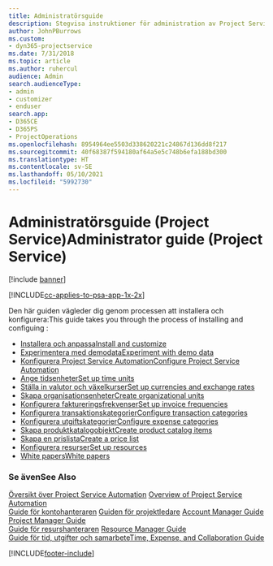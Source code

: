 ```yaml
---
title: Administratörsguide
description: Stegvisa instruktioner för administration av Project Service
author: JohnPBurrows
ms.custom:
- dyn365-projectservice
ms.date: 7/31/2018
ms.topic: article
ms.author: ruhercul
audience: Admin
search.audienceType:
- admin
- customizer
- enduser
search.app:
- D365CE
- D365PS
- ProjectOperations
ms.openlocfilehash: 8954964ee5503d338620221c24867d136dd8f217
ms.sourcegitcommit: 40f68387f594180af64a5e5c748b6efa188bd300
ms.translationtype: HT
ms.contentlocale: sv-SE
ms.lasthandoff: 05/10/2021
ms.locfileid: "5992730"
---
```

# <a name="administrator-guide-project-service"></a><span data-ttu-id="ab990-103">Administratörsguide (Project Service)</span><span class="sxs-lookup"><span data-stu-id="ab990-103">Administrator guide (Project Service)</span></span>

[!include [banner](../includes/psa-now-project-operations.md)]

[!INCLUDE[cc-applies-to-psa-app-1x-2x](../includes/cc-applies-to-psa-app-1x-2x.md)]

<span data-ttu-id="ab990-104">Den här guiden vägleder dig genom processen att installera och konfigurera:</span><span class="sxs-lookup"><span data-stu-id="ab990-104">This guide takes you through the process of installing and configuing :</span></span>  
  
- [<span data-ttu-id="ab990-105">Installera och anpassa</span><span class="sxs-lookup"><span data-stu-id="ab990-105">Install and customize</span></span>](install-customize.md)
- [<span data-ttu-id="ab990-106">Experimentera med demodata</span><span class="sxs-lookup"><span data-stu-id="ab990-106">Experiment with demo data</span></span>](use-demo-data.md)
- [<span data-ttu-id="ab990-107">Konfigurera Project Service Automation</span><span class="sxs-lookup"><span data-stu-id="ab990-107">Configure Project Service Automation</span></span>](configure.md)
- [<span data-ttu-id="ab990-108">Ange tidsenheter</span><span class="sxs-lookup"><span data-stu-id="ab990-108">Set up time units</span></span>](set-up-time-units.md)
- [<span data-ttu-id="ab990-109">Ställa in valutor och växelkurser</span><span class="sxs-lookup"><span data-stu-id="ab990-109">Set up currencies and exchange rates</span></span>](set-up-currencies-exchange-rates.md)
- [<span data-ttu-id="ab990-110">Skapa organisationsenheter</span><span class="sxs-lookup"><span data-stu-id="ab990-110">Create organizational units</span></span>](create-organizational-units.md)
- [<span data-ttu-id="ab990-111">Konfigurera faktureringsfrekvenser</span><span class="sxs-lookup"><span data-stu-id="ab990-111">Set up invoice frequencies</span></span>](set-up-invoice-frequencies.md)
- [<span data-ttu-id="ab990-112">Konfigurera transaktionskategorier</span><span class="sxs-lookup"><span data-stu-id="ab990-112">Configure transaction categories</span></span>](configure-transaction-categories.md)
- [<span data-ttu-id="ab990-113">Konfigurera utgiftskategorier</span><span class="sxs-lookup"><span data-stu-id="ab990-113">Configure expense categories</span></span>](configure-expense-categories.md)
- [<span data-ttu-id="ab990-114">Skapa produktkatalogobjekt</span><span class="sxs-lookup"><span data-stu-id="ab990-114">Create product catalog items</span></span>](create-product-catalog-items.md)
- [<span data-ttu-id="ab990-115">Skapa en prislista</span><span class="sxs-lookup"><span data-stu-id="ab990-115">Create a price list</span></span>](create-price-list.md)
- [<span data-ttu-id="ab990-116">Konfigurera resurser</span><span class="sxs-lookup"><span data-stu-id="ab990-116">Set up resources</span></span>](set-up-resources.md)
- [<span data-ttu-id="ab990-117">White papers</span><span class="sxs-lookup"><span data-stu-id="ab990-117">White papers</span></span>](white-papers.md)
  
### <a name="see-also"></a><span data-ttu-id="ab990-118">Se även</span><span class="sxs-lookup"><span data-stu-id="ab990-118">See Also</span></span>  
 <span data-ttu-id="ab990-119">[Översikt över Project Service Automation](../psa/overview.md)  </span><span class="sxs-lookup"><span data-stu-id="ab990-119">[Overview of Project Service Automation](../psa/overview.md)  </span></span>  
 <span data-ttu-id="ab990-120">[Guide för kontohanteraren](../psa/account-manager-guide.md) [Guiden för projektledare](../psa/project-manager-guide.md) </span><span class="sxs-lookup"><span data-stu-id="ab990-120">[Account Manager Guide](../psa/account-manager-guide.md) [Project Manager Guide](../psa/project-manager-guide.md) </span></span>  
 <span data-ttu-id="ab990-121">[Guide för resurshanteraren](../psa/resource-manager-guide.md) </span><span class="sxs-lookup"><span data-stu-id="ab990-121">[Resource Manager Guide](../psa/resource-manager-guide.md) </span></span>  
 [<span data-ttu-id="ab990-122">Guide för tid, utgifter och samarbete</span><span class="sxs-lookup"><span data-stu-id="ab990-122">Time, Expense, and Collaboration Guide</span></span>](../psa/time-expense-collaboration-guide.md)


[!INCLUDE[footer-include](../includes/footer-banner.md)]